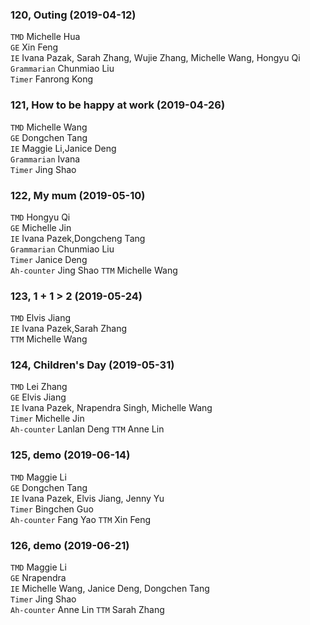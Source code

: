 ### 120, Outing (2019-04-12)
`TMD` Michelle Hua  
`GE` Xin Feng    
`IE` Ivana Pazak, Sarah Zhang, Wujie Zhang, Michelle Wang, Hongyu Qi      
`Grammarian` Chunmiao Liu    
`Timer` Fanrong Kong    

### 121, How to be happy at work (2019-04-26)
`TMD` Michelle Wang   
`GE` Dongchen Tang    
`IE` Maggie Li,Janice Deng         
`Grammarian` Ivana    
`Timer` Jing Shao    

### 122, My mum (2019-05-10)
`TMD` Hongyu Qi   
`GE` Michelle Jin    
`IE` Ivana Pazek,Dongcheng Tang         
`Grammarian` Chunmiao Liu    
`Timer` Janice Deng    
`Ah-counter` Jing Shao
`TTM` Michelle Wang

### 123, 1 + 1 > 2 (2019-05-24)
`TMD` Elvis Jiang   
`IE` Ivana Pazek,Sarah Zhang         
`TTM` Michelle Wang

### 124, Children's Day (2019-05-31)
`TMD` Lei Zhang   
`GE` Elvis Jiang    
`IE` Ivana Pazek, Nrapendra Singh, Michelle Wang         
`Timer` Michelle Jin    
`Ah-counter` Lanlan Deng
`TTM` Anne Lin

### 125, demo (2019-06-14)
`TMD` Maggie Li   
`GE` Dongchen Tang    
`IE` Ivana Pazek, Elvis Jiang, Jenny Yu         
`Timer` Bingchen Guo    
`Ah-counter` Fang Yao
`TTM` Xin Feng

### 126, demo (2019-06-21)
`TMD` Maggie Li   
`GE` Nrapendra    
`IE` Michelle Wang, Janice Deng, Dongchen Tang         
`Timer` Jing Shao    
`Ah-counter` Anne Lin
`TTM` Sarah Zhang
